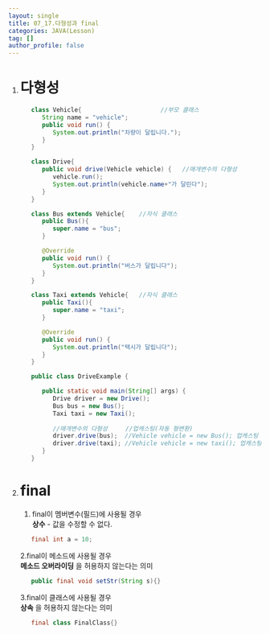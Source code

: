 ```yaml
---
layout: single
title: 07_17.다형성과 final
categories: JAVA(Lesson)
tag: []
author_profile: false
---
```


1. # 다형성
   ```java
      class Vehicle{				      //부모 클래스
         String name = "vehicle";
         public void run() {
            System.out.println("차량이 달립니다.");
         }
      }

      class Drive{		
         public void drive(Vehicle vehicle) {	//매개변수의 다형성
            vehicle.run();
            System.out.println(vehicle.name+"가 달린다");
         }
      }

      class Bus extends Vehicle{    //자식 클래스
         public Bus(){
            super.name = "bus";
         }

         @Override
         public void run() {
            System.out.println("버스가 달립니다");
         }
      }

      class Taxi extends Vehicle{	//자식 클래스
         public Taxi(){
            super.name = "taxi";
         }

         @Override
         public void run() {
            System.out.println("택시가 달립니다");
         }
      }

      public class DriveExample {

         public static void main(String[] args) {
            Drive driver = new Drive();
            Bus bus = new Bus();
            Taxi taxi = new Taxi();
            
            //매개변수의 다형성		//업캐스팅(자동 형변환)
            driver.drive(bus);	//Vehicle vehicle = new Bus(); 업캐스팅
            driver.drive(taxi);	//Vehicle vehicle = new taxi(); 업캐스팅
         }
      }
   ```

1. # final
   1. final이 멤버변수(필드)에 사용될 경우   
   __상수__ - 값을 수정할 수 없다.   
   ```java
      final int a = 10;
   ```

   2.final이 메소드에 사용될 경우   
   __메소드 오버라이딩__ 을 허용하지 않는다는 의미   
   ```java
      public final void setStr(String s){}
   ```   

   3.final이 클래스에 사용될 경우   
    __상속__ 을 허용하지 않는다는 의미   
   ```java
      final class FinalClass{}
   ```    